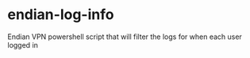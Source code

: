 # endian-log-info
Endian VPN powershell script that will filter the logs for when each user logged in
